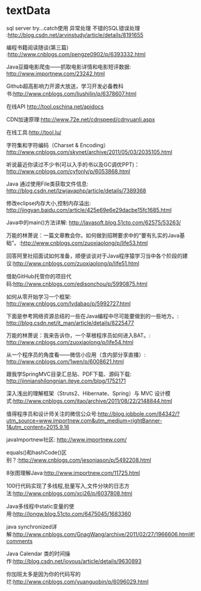 # textData

 sql server try...catch使用 异常处理 不错的SQL错误处理 :http://blog.csdn.net/arvinstudy/article/details/8191655

编程书籍阅读随谈(第三篇) :http://www.cnblogs.com/pengze0902/p/6393332.html

Java豆瓣电影爬虫——抓取电影详情和电影短评数据: http://www.importnew.com/23242.html

Github超高影响力开源大放送，学习开发必备教科书:http://www.cnblogs.com/liushilin/p/6378607.html

在线API http://tool.oschina.net/apidocs

CDN加速原理:http://www.72e.net/cdnspeed/cdnyuanli.aspx

在线工具:http://tool.lu/

字符集和字符编码（Charset & Encoding） http://www.cnblogs.com/skynet/archive/2011/05/03/2035105.html

听说最近你读过不少书(可以入手的书以及GC调优PPT)：http://www.cnblogs.com/cyfonly/p/6053868.html

Java 通过使用File类获取文件信息:	http://blog.csdn.net/lzwjavaphp/article/details/7389368	

修改eclipse内存大小,控制内存溢出:	http://jingyan.baidu.com/article/425e69e6e29dacbe15fc1685.html		

Java中的main()方法详解:	http://lavasoft.blog.51cto.com/62575/53263/			

万能的林萧说：一篇文章教会你，如何做到招聘要求中的“要有扎实的Java基础”。:http://www.cnblogs.com/zuoxiaolong/p/life53.html		

回答阿里社招面试如何准备，顺便谈谈对于Java程序猿学习当中各个阶段的建议:http://www.cnblogs.com/zuoxiaolong/p/life51.html

借助GitHub托管你的项目代码:http://www.cnblogs.com/edisonchou/p/5990875.html		

如何从零开始学习一个框架:	http://www.cnblogs.com/lvdabao/p/5992727.html		

下面是参考网络资源总结的一些在Java编程中尽可能要做到的一些地方。:	http://blog.csdn.net/it_man/article/details/8225477			

万能的林萧说：我来告诉你，一个草根程序员如何进入BAT。:	http://www.cnblogs.com/zuoxiaolong/p/life54.html				

从一个程序员的角度看——微信小应用（含内部分享直播）:	http://www.cnblogs.com/1wen/p/6008621.html							

跟我学SpringMVC目录汇总贴、PDF下载、源码下载:	http://jinnianshilongnian.iteye.com/blog/1752171						

深入浅出的理解框架（Struts2、Hibernate、Spring）与 MVC 设计模式:http://www.cnblogs.com/itao/archive/2011/08/22/2148844.html				

值得程序员和设计师关注的微信公众号:http://blog.jobbole.com/84342/?utm_source=www.importnew.com&utm_medium=rightBanner-1&utm_content=2015.9.16		

javaImportnew社区: http://www.importnew.com/									

equals()和hashCode()区别？:http://www.cnblogs.com/jesonjason/p/5492208.html

8张图理解Java:http://www.importnew.com/11725.html

100行代码实现了多线程,批量写入,文件分块的日志方法:http://www.cnblogs.com/xcj26/p/6037808.html

 Java多线程中static变量的使用:http://longw.blog.51cto.com/6475045/1683360					

java synchronized详解:http://www.cnblogs.com/GnagWang/archive/2011/02/27/1966606.html#!comments

Java Calendar 类的时间操作:http://blog.csdn.net/joyous/article/details/9630893				

你加班太多是因为你的代码写的烂:http://www.cnblogs.com/yuanguobin/p/6096029.html
